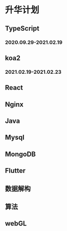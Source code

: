 # 升华计划



## TypeScript 

### 	2020.09.29-2021.02.19

## koa2
###   2021.02.19-2021.02.23

## React

## Nginx

## Java

## Mysql

## MongoDB

## Flutter

## 数据解构

## 算法

## webGL
